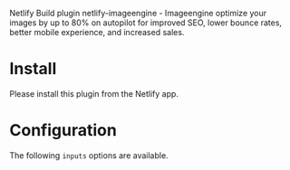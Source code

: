 Netlify Build plugin netlify-imageengine - Imageengine optimize your images by up to 80% on autopilot for improved SEO, lower bounce rates, better mobile experience, and increased sales.

# Install

Please install this plugin from the Netlify app.

# Configuration

The following `inputs` options are available.
